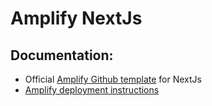 # Amplify NextJs

## Documentation:

- Official [Amplify Github template](https://github.com/aws-samples/amplify-next-template) for NextJs
- [Amplify deployment instructions](https://docs.amplify.aws/nextjs/start/quickstart/nextjs-app-router-client-components/#deploy-a-fullstack-app-to-aws)

